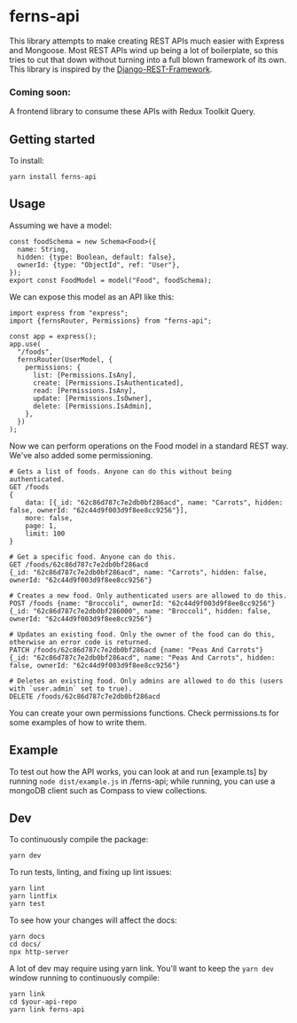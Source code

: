 # ferns-api

This library attempts to make creating REST APIs much easier with Express and Mongoose.
Most REST APIs wind up being a lot of boilerplate, so this tries to cut that down without turning
into a full blown framework of its own. This library is inspired by the
[Django-REST-Framework](https://www.django-rest-framework.org).

### Coming soon:

A frontend library to consume these APIs with Redux Toolkit Query.

## Getting started

To install:

    yarn install ferns-api

## Usage

Assuming we have a model:

    const foodSchema = new Schema<Food>({
      name: String,
      hidden: {type: Boolean, default: false},
      ownerId: {type: "ObjectId", ref: "User"},
    });
    export const FoodModel = model("Food", foodSchema);

We can expose this model as an API like this:

    import express from "express";
    import {fernsRouter, Permissions} from "ferns-api";

    const app = express();
    app.use(
      "/foods",
      fernsRouter(UserModel, {
        permissions: {
          list: [Permissions.IsAny],
          create: [Permissions.IsAuthenticated],
          read: [Permissions.IsAny],
          update: [Permissions.IsOwner],
          delete: [Permissions.IsAdmin],
        },
      })
    );

Now we can perform operations on the Food model in a standard REST way. We've also added some permissioning.

    # Gets a list of foods. Anyone can do this without being authenticated.
    GET /foods
    {
        data: [{_id: "62c86d787c7e2db0bf286acd", name: "Carrots", hidden: false, ownerId: "62c44d9f003d9f8ee8cc9256"}],
        more: false,
        page: 1,
        limit: 100
    }

    # Get a specific food. Anyone can do this.
    GET /foods/62c86d787c7e2db0bf286acd
    {_id: "62c86d787c7e2db0bf286acd", name: "Carrots", hidden: false, ownerId: "62c44d9f003d9f8ee8cc9256"}

    # Creates a new food. Only authenticated users are allowed to do this.
    POST /foods {name: "Broccoli", ownerId: "62c44d9f003d9f8ee8cc9256"}
    {_id: "62c86d787c7e2db0bf286000", name: "Broccoli", hidden: false, ownerId: "62c44d9f003d9f8ee8cc9256"}

    # Updates an existing food. Only the owner of the food can do this, otherwise an error code is returned.
    PATCH /foods/62c86d787c7e2db0bf286acd {name: "Peas And Carrots"}
    {_id: "62c86d787c7e2db0bf286acd", name: "Peas And Carrots", hidden: false, ownerId: "62c44d9f003d9f8ee8cc9256"}

    # Deletes an existing food. Only admins are allowed to do this (users with `user.admin` set to true).
    DELETE /foods/62c86d787c7e2db0bf286acd

You can create your own permissions functions. Check permissions.ts for some examples of how to write them.

## Example

To test out how the API works, you can look at and run [example.ts] by running `node dist/example.js` in /ferns-api; while running, you can use a mongoDB client such as Compass to view collections.

## Dev

To continuously compile the package:

    yarn dev

To run tests, linting, and fixing up lint issues:

    yarn lint
    yarn lintfix
    yarn test

To see how your changes will affect the docs:

    yarn docs
    cd docs/
    npx http-server

A lot of dev may require using yarn link. You'll want to keep the `yarn dev` window running to continuously compile:

    yarn link
    cd $your-api-repo
    yarn link ferns-api

